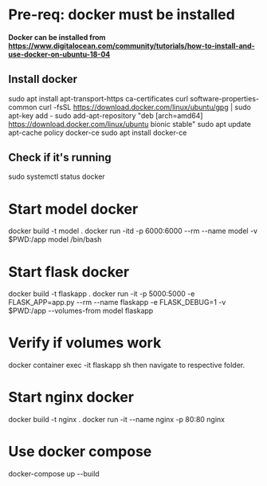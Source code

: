# Pre-req: docker must be installed
#### Docker can be installed from https://www.digitalocean.com/community/tutorials/how-to-install-and-use-docker-on-ubuntu-18-04

## Install docker
sudo apt install apt-transport-https ca-certificates curl software-properties-common
curl -fsSL https://download.docker.com/linux/ubuntu/gpg | sudo apt-key add -
sudo add-apt-repository "deb [arch=amd64] https://download.docker.com/linux/ubuntu bionic stable"
sudo apt update
apt-cache policy docker-ce
sudo apt install docker-ce
## Check if it's running
sudo systemctl status docker

# Start model docker
docker build -t model .
docker run -itd -p 6000:6000 --rm --name model -v $PWD:/app model /bin/bash

# Start flask docker
docker build -t flaskapp .
docker run -it -p 5000:5000 -e FLASK_APP=app.py --rm --name flaskapp -e FLASK_DEBUG=1 -v $PWD:/app --volumes-from model flaskapp

# Verify if volumes work
docker container exec -it flaskapp sh
then navigate to respective folder.

# Start nginx docker
docker build -t nginx .
docker run -it --name nginx -p 80:80 nginx

# Use docker compose
docker-compose up --build